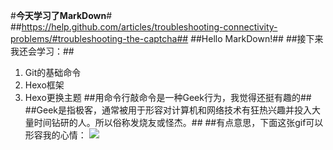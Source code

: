 #**今天学习了MarkDown**#
##https://help.github.com/articles/troubleshooting-connectivity-problems/#troubleshooting-the-captcha##
##Hello MarkDown!##
##接下来我还会学习：##
1. Git的基础命令
1. Hexo框架
1. Hexo更换主题
##用命令行敲命令是一种Geek行为，我觉得还挺有趣的##
##Geek是指极客，通常被用于形容对计算机和网络技术有狂热兴趣并投入大量时间钻研的人。所以俗称发烧友或怪杰。##
##有点意思，下面这张gif可以形容我的心情：
![](https://qgt-style.oss-cn-hangzhou.aliyuncs.com/newcoursep4/g1/g1-2-2/tenor.gif)

